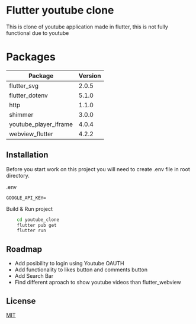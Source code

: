 # Flutter youtube clone

This is clone of youtube application made in flutter, this is not fully functional due to youtube

# Packages

| Package               | Version |
| --------------------- | ------- |
| flutter_svg           | 2.0.5   |
| flutter_dotenv        | 5.1.0   |
| http                  | 1.1.0   |
| shimmer               | 3.0.0   |
| youtube_player_iframe | 4.0.4   |
| webview_flutter       | 4.2.2   |

## Installation

Before you start work on this project you will need to create .env file in root directory.

.env

```
GOOGLE_API_KEY=
```

Build & Run project

```bash
    cd youtube_clone
    flutter pub get
    flutter run
```

## Roadmap

- Add posibility to login using Youtube OAUTH
- Add functionality to likes button and comments button
- Add Search Bar
- Find different aproach to show youtube videos than flutter_webview

## License

[MIT](https://choosealicense.com/licenses/mit/)
